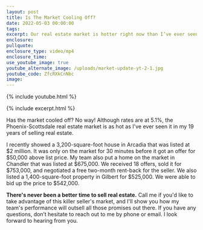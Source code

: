 ```yaml
---
layout: post
title: Is The Market Cooling Off?
date: 2022-05-03 00:00:00
tags:
excerpt: Our real estate market is hotter right now than I’ve ever seen it.
enclosure:
pullquote:
enclosure_type: video/mp4
enclosure_time:
use_youtube_image: true
youtube_alternate_image: /uploads/market-update-yt-2-1.jpg
youtube_code: ZfcRXkCnNbc
image:
---
```

{% include youtube.html %}

{% include excerpt.html %}

Has the market cooled off? No way\! Although rates are at 5.1%, the Phoenix-Scottsdale real estate market is as hot as I've ever seen it in my 19 years of selling real estate.

I recently showed a 3,200-square-foot house in Arcadia that was listed at $2 million. It was only on the market for 30 minutes before it got an offer for $50,000 above list price. My team also put a home on the market in Chandler that was listed at $675,000. We received 18 offers, sold it for $753,000, and negotiated a free two-month rent-back for the seller. We also listed a 1,400-square-foot property in Gilbert for $525,000. We were able to bid up the price to $542,000.

**There's never been a better time to sell real estate.** Call me if you'd like to take advantage of this killer seller's market, and I'll show you how my team's performance will outsell all those promises out there. If you have any questions, don’t hesitate to reach out to me by phone or email. I look forward to hearing from you.
